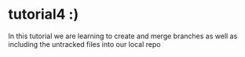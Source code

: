 # tutorial4 :)

In this tutorial we are learning to create and merge branches as well as including the untracked files into our local repo